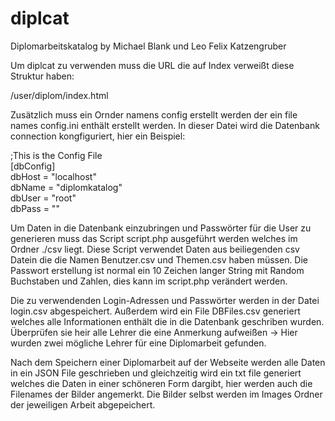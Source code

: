 # diplcat
Diplomarbeitskatalog by Michael Blank und Leo Felix Katzengruber

Um diplcat zu verwenden muss die URL die auf Index verweißt diese Struktur haben:

/user/diplom/index.html

Zusätzlich muss ein Ornder namens config erstellt werden der ein file names config.ini enthält erstellt werden.
In dieser Datei wird die Datenbank connection kongfiguriert, hier ein Beispiel:

;This is the Config File  
[dbConfig]  
dbHost = "localhost"  
dbName = "diplomkatalog"  
dbUser = "root"  
dbPass = ""  



Um Daten in die Datenbank einzubringen und Passwörter für die User zu generieren muss das Script script.php ausgeführt werden welches im Ordner ./csv liegt. Diese Script verwendet Daten aus beiliegenden csv Datein die die Namen Benutzer.csv und Themen.csv haben müssen. Die Passwort erstellung ist normal ein 10 Zeichen langer String mit Random Buchstaben und Zahlen, dies kann im script.php verändert werden.

Die zu verwendenden Login-Adressen und Passwörter werden in der Datei login.csv abgespeichert. Außerdem wird ein File DBFiles.csv generiert welches alle Informationen enthält die in die Datenbank geschriben wurden. Überprüfen sie heir alle Lehrer die eine Anmerkung aufweißen -> Hier wurden zwei mögliche Lehrer für eine Diplomarbeit gefunden.

Nach dem Speichern einer Diplomarbeit auf der Webseite werden alle Daten in ein JSON File geschrieben und gleichzeitig wird ein txt file generiert welches die Daten in einer schöneren Form dargibt, hier werden auch die Filenames der Bilder angemerkt. Die Bilder selbst werden im Images Ordner der jeweiligen Arbeit abgepeichert.
